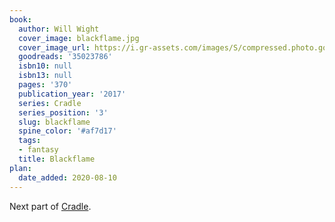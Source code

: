 ```yaml
---
book:
  author: Will Wight
  cover_image: blackflame.jpg
  cover_image_url: https://i.gr-assets.com/images/S/compressed.photo.goodreads.com/books/1493626673l/35023786._SY475_.jpg
  goodreads: '35023786'
  isbn10: null
  isbn13: null
  pages: '370'
  publication_year: '2017'
  series: Cradle
  series_position: '3'
  slug: blackflame
  spine_color: '#af7d17'
  tags:
  - fantasy
  title: Blackflame
plan:
  date_added: 2020-08-10
---
```


Next part of [Cradle](/will-wight/).
